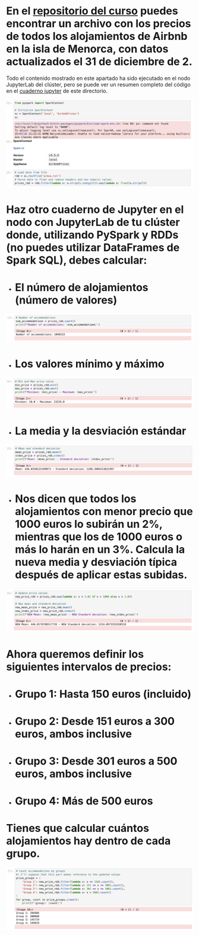 # En el [repositorio del curso](https://raw.githubusercontent.com/tnavarrete-iedib/bigdata-24-25/refs/heads/main/preus.txt) puedes encontrar un archivo con los precios de todos los alojamientos de Airbnb en la isla de Menorca, con datos actualizados el 31 de diciembre de 2.

Todo el contenido mostrado en este apartado ha sido ejecutado en el nodo JupyterLab del clúster, pero se puede ver un resumen completo del código en el [cuaderno jupyter](./section3.ipynb) de este directorio.

![Set up](./screenshots/0.png)

# Haz otro cuaderno de Jupyter en el nodo con JupyterLab de tu clúster donde, utilizando PySpark y RDDs (no puedes utilizar DataFrames de Spark SQL), debes calcular:

-  # El número de alojamientos (número de valores)

![Number of accomodations](./screenshots/1.png)

-  # Los valores mínimo y máximo

![Number of accomodations](./screenshots/2.png)

-  # La media y la desviación estándar

![Number of accomodations](./screenshots/3.png)

-  # Nos dicen que todos los alojamientos con menor precio que 1000 euros lo subirán un 2%, mientras que los de 1000 euros o más lo harán en un 3%. Calcula la nueva media y desviación típica después de aplicar estas subidas.

![Number of accomodations](./screenshots/4.png)

# Ahora queremos definir los siguientes intervalos de precios:

-  # Grupo 1: Hasta 150 euros (incluido)
-  # Grupo 2: Desde 151 euros a 300 euros, ambos inclusive
-  # Grupo 3: Desde 301 euros a 500 euros, ambos inclusive
-  # Grupo 4: Más de 500 euros

# Tienes que calcular cuántos alojamientos hay dentro de cada grupo.

![Number of accomodations](./screenshots/5.png)
